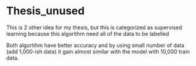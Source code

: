 # Thesis_unused

This is 2 other idea for my thesis, but this is categorized as supervised learning because this algorithm need all of the data to be labelled

Both algortihm have better accuracy and by using small number of data (add 1,000-ish data) it gain almost similar with the model with 10,000 train data.
